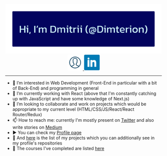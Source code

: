 <div align="center">
  <img src="https://raw.githubusercontent.com/Dimterion/Dimterion/main/GitHub_profile_header.png"/>
</div>

<div align="center">
  <a href="https://dimterion.github.io/">
    <img height="50" src="https://github.com/Dimterion/Dimterion/blob/main/1814089_account_user_person_profile_avatar_icon.png" />
  </a>
  <a href="https://www.linkedin.com/in/dmitrii-p/">
    <img height="50" src="https://raw.githubusercontent.com/Dimterion/Dimterion/main/317725_linkedin_social_icon.png" />
  </a>
</div>

---

- 👀 I’m interested in Web Development (Front-End in particular with a bit of Back-End) and programming in general
- 🌱 I’m currently working with React (above that I'm constantly catching up with JavaScript and have some knowledge of Next.js)
- 💞️ I’m looking to collaborate and work on projects which would be appropriate to my current level (HTML/CSS/JS/React/React Router/Redux)
- 📫 How to reach me: currently I'm mostly present on [Twitter](https://twitter.com/Dimterion) and also write stories on [Medium](https://medium.com/@dimterion)
- ▶️ You can check my [Profile page](https://dimterion.github.io/)
- 📝 And [here](https://portfolio-site-dimterion.vercel.app/projects) is the list of my projects which you can additionally see in my profile's repositories
- 📜 The courses I've completed are listed [here](https://portfolio-site-dimterion.vercel.app/studies)
